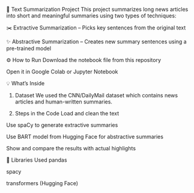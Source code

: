 📝 Text Summarization Project
This project summarizes long news articles into short and meaningful summaries using two types of techniques:

✂️ Extractive Summarization – Picks key sentences from the original text

✨ Abstractive Summarization – Creates new summary sentences using a pre-trained model

⚙️ How to Run
Download the notebook file from this repository

Open it in Google Colab or Jupyter Notebook

💡 What’s Inside
1. Dataset
We used the CNN/DailyMail dataset which contains news articles and human-written summaries.

2. Steps in the Code
Load and clean the text

Use spaCy to generate extractive summaries

Use BART model from Hugging Face for abstractive summaries

Show and compare the results with actual highlights

🤖 Libraries Used
pandas

spacy

transformers (Hugging Face)
